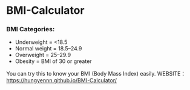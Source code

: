 # BMI-Calculator
### BMI Categories:</br>
* Underweight = <18.5</br>
* Normal weight = 18.5–24.9</br>
* Overweight = 25–29.9</br>
* Obesity = BMI of 30 or greater </br>

You can try this to know your BMI (Body Mass Index) easily.
WEBSITE：https://hungyennn.github.io/BMI-Calculator/
